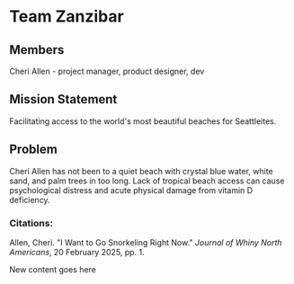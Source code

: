 # Team Zanzibar 

## Members 

Cheri Allen - project manager, product designer, dev

## Mission Statement

Facilitating access to the world's most beautiful beaches for Seattleites.

## Problem

Cheri Allen has not been to a quiet beach with crystal blue water, white sand, and palm trees in too long. Lack of tropical beach access can cause psychological distress and acute physical damage from vitamin D deficiency. 

### Citations:

Allen, Cheri. "I Want to Go Snorkeling Right Now." <i>Journal of Whiny North Americans</i>, 20 February 2025, pp. 1.

New content goes here